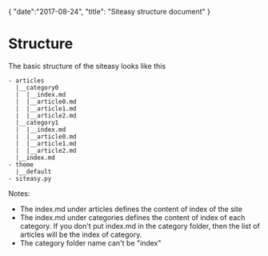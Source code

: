 {
    "date":"2017-08-24",
    "title": "Siteasy structure document"
}
# Structure

The basic structure of the siteasy looks like this

```
- articles
  |__category0
  |  |__index.md
  |  |__article0.md
  |  |__article1.md
  |  |__article2.md
  |__category1
  |  |__index.md
  |  |__article0.md
  |  |__article1.md
  |  |__article2.md
  |__index.md     
- theme
  |__default
- siteasy.py
```
Notes:  
- The index.md under articles defines the content of index of the site
- The index.md under categories defines the content of index of each category. If you don't put index.md in the category folder, then the list of articles will be the index of category.
- The category folder name can't be "index"

